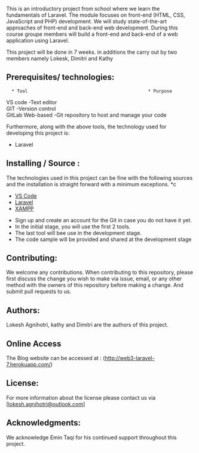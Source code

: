 

This is an introductory project from school where we learn the fundamentals of Laravel. The module focuses on front-end (HTML, CSS, JavaScript and PHP) development. We will study state-of-the-art approaches of front-end and back-end web development. During this course groupe members will build a front-end and back-end of a web application using Laravel.

This project will be done in 7 weeks. in additions the carry out by two members namely Lokesk, Dimitri and Kathy

## Prerequisites/ technologies:

      * Tool                                             * Purpose

VS code -Text editor  
GIT -Version control  
GitLab Web-based -Git repository to host and manage your code 


Furthermore, along with the above tools, the technology used for developing this project is:

- Laravel

## Installing / Source :

The technologies used in this project can be fine with the following sources and the installation is straight forward with a minimum exceptions.
\*c

- [VS Code](https://code.visualstudio.com/download/)
- [Laravel](https://laravel.com/docs/7.x/installation)
- [XAMPP](https://www.apachefriends.org/download.html)

* Sign up and create an account for the Git in case you do not have it yet.
* In the initial stage, you will use the first 2 tools.
* The last  tool will bee use in the development stage.
* The code sample will be provided and shared at the development stage


## Contributing:

We welcome any contributions. When contributing to this repository, please first discuss the change you wish to make via issue, email,
or any other method with the owners of this repository before making a change. And submit pull requests to us.

## Authors:

Lokesh Agnihotri, kathy and Dimitri are the authors of this project.

## Online Access

The Blog website can be accessed at  : (http://web3-laravel-7.herokuapp.com/)



## License:

For more information about the license please contact us via [lokesh.agnihotri@outlook.com]

## Acknowledgments:

We acknowledge Emin Taqi for his continued support throughout this project.
